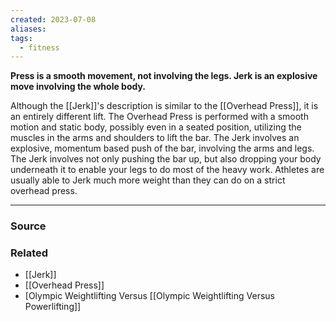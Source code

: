 ```yaml
---
created: 2023-07-08
aliases: 
tags:
  - fitness
---
```

**Press is a smooth movement, not involving the legs. Jerk is an explosive move involving the whole body.**

Although the [[Jerk]]'s description is similar to the [[Overhead Press]], it is an entirely different lift. The Overhead Press is performed with a smooth motion and static body, possibly even in a seated position, utilizing the muscles in the arms and shoulders to lift the bar. The Jerk involves an explosive, momentum based push of the bar, involving the arms and legs. The Jerk involves not only pushing the bar up, but also dropping your body underneath it to enable your legs to do most of the heavy work. Athletes are usually able to Jerk much more weight than they can do on a strict overhead press.

****
### Source

### Related
- [[Jerk]] 
- [[Overhead Press]] 
- [Olympic Weightlifting Versus [[Olympic Weightlifting Versus Powerlifting]]